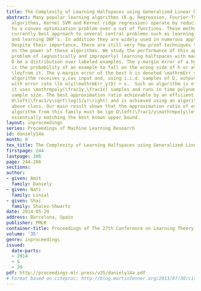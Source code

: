 ```yaml
---
title: The Complexity of Learning Halfspaces using Generalized Linear Methods
abstract: Many popular learning algorithms (E.g. Regression, Fourier-Transform based
  algorithms, Kernel SVM and Kernel ridge regression) operate by reducing the problem
  to a convex optimization problem over a set of functions. These methods offer the
  currently best approach to several central problems such as learning half spaces
  and learning DNF’s. In addition they are widely used in numerous application domains.
  Despite their importance, there are still very few proof techniques to show limits
  on the power of these algorithms. We study the performance of this approach in the
  problem of (agnostically and improperly) learning halfspaces with margin γ. Let
  D be a distribution over labeled examples. The γ-margin error of a hyperplane h
  is the probability of an example to fall on the wrong side of h or at a distance
  \leγfrom it. The γ-margin error of the best h is denoted \mathrmErr_γ(D).  An α(γ)-approximation
  algorithm receives γ,εas input and, using i.i.d. samples of D, outputs a classifier
  with error rate \le α(γ)\mathrmErr_γ(D) + ε.  Such an algorithm is efficient if
  it uses \mathrmpoly(\frac1γ,\frac1ε) samples and runs in time polynomial in the
  sample size. The best approximation ratio achievable by an efficient algorithm is
  O\left(\frac1/γ\sqrt\log(1/γ)\right) and is achieved using an algorithm from the
  above class. Our main result shows that the approximation ratio of every efficient
  algorithm from this family must be \ge Ω\left(\frac1/γ\mathrmpoly\left(\log\left(1/γ\right)\right)\right),
  essentially matching the best known upper bound.
layout: inproceedings
series: Proceedings of Machine Learning Research
id: daniely14a
month: 0
tex_title: The Complexity of Learning Halfspaces using Generalized Linear Methods
firstpage: 244
lastpage: 286
page: 244-286
sections: 
author:
- given: Amit
  family: Daniely
- given: Nati
  family: Linial
- given: Shai
  family: Shalev-Shwartz
date: 2014-05-29
address: Barcelona, Spain
publisher: PMLR
container-title: Proceedings of The 27th Conference on Learning Theory
volume: '35'
genre: inproceedings
issued:
  date-parts:
  - 2014
  - 5
  - 29
pdf: http://proceedings.mlr.press/v35/daniely14a.pdf
# Format based on citeproc: http://blog.martinfenner.org/2013/07/30/citeproc-yaml-for-bibliographies/
---
```


